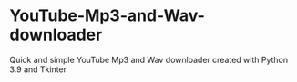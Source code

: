 # YouTube-Mp3-and-Wav-downloader
Quick and simple YouTube Mp3 and Wav downloader created with Python 3.9 and Tkinter

